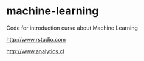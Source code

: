 # machine-learning
Code for introduction curse about Machine Learning

http://www.rstudio.com

http://www.analytics.cl
